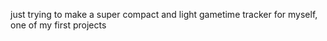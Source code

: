 just trying to make a super compact and light gametime tracker for myself, one of my first projects
